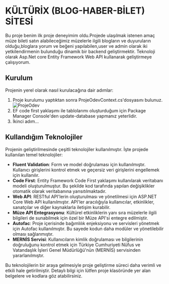 # KÜLTÜRİX (BLOG-HABER-BİLET) SİTESİ

Bu proje benim ilk proje deneyimim oldu.Projede ulaşılmak istenen amaç  müze bileti satın alabileceğimiz müzelerle ilgili blogların ve duyuruların olduğu,bloglara yorum ve beğeni yapılabilen,user ve admin olarak iki yetkilendirmenin bulunduğu dinamik bir backend geliştirmektir.
Teknoloji olarak Asp.Net core Entity Framework Web API  kullanarak geliştirmeye çalışıyorum.
## Kurulum
Projenin yerel olarak nasıl kurulacağına dair adımlar:

1. Proje kurulumu yaptıktan sonra ProjeOdevContext.cs'dosyasını bulunuz. ![ProjeOdev](https://github.com/EmineTKN97/ProjeOdev_KULTURIX/assets/156480828/f1b62a72-1727-4f0a-b014-1bbdf71ceb7d)
2. EF code first yaklaşımı ile tablolarımı oluşturduğum için Package Manager Console'den update-database yapmanız yeterlidir.
3. İkinci adım...

## Kullandığım Teknolojiler

Projenin geliştirilmesinde çeşitli teknolojiler kullanılmıştır. İşte projede kullanılan temel teknolojiler:

- **Fluent Validation**: Form ve model doğrulaması için kullanılmıştır. Kullanıcı girişlerini kontrol etmek ve geçersiz veri girişlerini engellemek için kullanılır.
- **Code First**: Entity Framework Code First yaklaşımı kullanılarak veritabanı modeli oluşturulmuştur. Bu şekilde kod tarafında yapılan değişiklikler otomatik olarak veritabanına yansıtılmaktadır.
- **Web API**: RESTful API'lerin oluşturulması ve yönetilmesi için ASP.NET Core Web API kullanılmıştır. API'ler aracılığıyla kullanıcılar, etkinlikler, sanatçılar ve diğer kaynaklarla iletişim kurabilir.
- **Müze API Entegrasyonu**: Kültürel etkinliklerin yanı sıra müzelerle ilgili bilgileri de sunabilmek için özel bir Müze API'si entegre edilmiştir.
- **Autofac**: Proje içerisinde bağımlılık enjeksiyonu ve servisleri yönetmek için Autofac kullanılmıştır. Bu sayede kodun daha modüler ve yönetilebilir olması sağlanmıştır.
- **MERNİS Servisi**: Kullanıcıların kimlik doğrulaması ve bilgilerinin doğruluğunu kontrol etmek için Türkiye Cumhuriyeti Nüfus ve Vatandaşlık İşleri Genel Müdürlüğü'nün (MERNİS) servisinden yararlanılmıştır.

Bu teknolojilerin bir araya gelmesiyle proje geliştirme süreci daha verimli ve etkili hale getirilmiştir. Detaylı bilgi için lütfen proje klasöründe yer alan belgelere ve kodlara göz atabilirsiniz.
